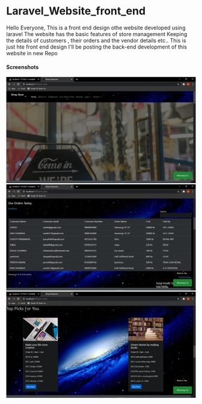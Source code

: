 # Laravel_Website_front_end
Hello Everyone,
This is a front end design othe website developed 
using laravel 
The website has the basic features of store management
Keeping the details of customers , their orders and the vendor details etc..
This is just hte front end design 
I'll be posting the back-end development of this website in new Repo
<h4>Screenshots</h4>
<img src="web1.png" width=1000/>
<img src="web2.png" width=1000/>
<img src="web3.png" width=1000/>
